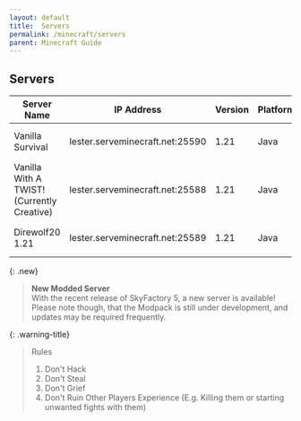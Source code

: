 ```yaml
---
layout: default
title:  Servers
permalink: /minecraft/servers
parent: Minecraft Guide
---
```


## Servers

| Server Name | IP Address | Version | Platform | Requirements | Seed |
| --- | --- | --- | --- | --- | --- |
| Vanilla Survival | lester.serveminecraft.net:25590 | 1.21 | Java | Simple Voice Chat (Avoid Discord Calls) | 6870235221796779740 |
| Vanilla With A TWIST! (Currently Creative) | lester.serveminecraft.net:25588 | 1.21 | Java | None |  |
| Direwolf20 1.21 | lester.serveminecraft.net:25589 | 1.21 | Java | FTB Presents Direwolf20 1.21 |  |

{: .new}
> **New Modded Server**\
> With the recent release of SkyFactory 5, a new server is available!\
> Please note though, that the Modpack is still under development, and updates may be required frequently.

{: .warning-title}
> Rules
>
> 1. Don't Hack
> 2. Don't Steal
> 3. Don't Grief
> 4. Don't Ruin Other Players Experience (E.g. Killing them or starting unwanted fights with them)

